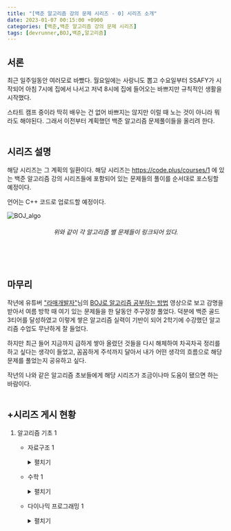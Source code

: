 ```yaml
---
title: "[백준 알고리즘 강의 문제 시리즈 - 0] 시리즈 소개"
date: 2023-01-07 00:15:00 +0900
categories: [백준,백준 알고리즘 강의 문제 시리즈]
tags: [devrunner,BOJ,백준,알고리즘]
---
```


서론
---
최근 일주일동안 여러모로 바빴다. 월요일에는 사랑니도 뽑고 수요일부터 SSAFY가 시작되어 아침 7시에 집에서 나서고 저녁 8시에 집에 들어오는 바쁘지만 규칙적인 생활을 시작했다.<br/>

스타트 캠프 중이라 딱히 배우는 건 없어 바쁘지는 않지만 이럴 때 노는 것이 아니라 뭐라도 해야된다. 그래서 이전부터 계획했던 백준 알고리즘 문제풀이들을 올리려 한다.<br/><br/>

시리즈 설명
---
해당 시리즈는 그 계획의 일환이다. 해당 시리즈는 <https://code.plus/courses/1> 에 있는 백준 알고리즘 강의 시리즈들에 포함되어 있는 문제들의 풀이를 순서대로 포스팅할 예정이다.<br/>

언어는 C++ 코드로 업로드할 예정이다.<br/>

![BOJ_algo](https://user-images.githubusercontent.com/87963766/211045259-4e08f53c-e794-4ae8-98a9-19ea3a423840.png)
###### <center>위와 같이 각 알고리즘 별 문제들이 링크되어 있다.<center>
<br/><br/>

마무리
---
작년에 유튜버 ["라매개발자"](https://www.youtube.com/@lamedev)님의 [BOJ로 알고리즘 공부하는 방법](https://youtu.be/H6z1_tnyhp0) 영상으로 보고 감명을 받아서 여름 방학 때 여기 있는 문제들을 한 달동안 주구장창 풀었다. 덕분에 백준 골드 3티어를 달성하였고 이렇게 쌓은 알고리즘 실력이 기반이 되어 2학기에 수강했던 알고리즘 수업도 무난하게 잘 들었다.<br/>

하지만 최근 들어 지금까지 급하게 쌓아 올렸던 것들을 다시 해체하여 차곡차곡 정리를 하고 싶다는 생각이 들었고, 꼼꼼하게 주석까지 달아서 내가 어떤 생각의 흐름으로 해당 문제를 풀었는지 공유하고 싶다.<br/>

작년의 나와 같은 알고리즘 초보들에게 해당 시리즈가 조금이나마 도움이 됐으면 하는 바람이다.<br/><br/>

+시리즈 게시 현황
---
1. 알고리즘 기초 1
    - 자료구조 1
        <details>
        <summary>펼치기</summary>
        <div markdown="1">

        - [x] [스택](https://baejw0111.github.io/posts/BOJ-series-1-10828/)
        - [x] [단어 뒤집기](https://baejw0111.github.io/posts/BOJ-series-2-9093/)
        - [x] [괄호](https://baejw0111.github.io/posts/BOJ-series-3-9012/)
        - [x] [스택 수열](https://baejw0111.github.io/posts/BOJ-series-4-1874/)
        - [x] [에디터](https://baejw0111.github.io/posts/BOJ-series-5-1406/)
        - [x] [큐](https://baejw0111.github.io/posts/BOJ-series-6-10845/)
        - [x] [조세퍼스 문제](https://baejw0111.github.io/posts/BOJ-series-7-1158/)
        - [x] [덱](https://baejw0111.github.io/posts/BOJ-series-8-1158/)
        - [x] [단어 뒤집기 2](https://baejw0111.github.io/posts/BOJ-series-9-17413/)
        - [x] [쇠막대기](https://baejw0111.github.io/posts/BOJ-series-10-10799/)
        - [x] [오큰수](https://baejw0111.github.io/posts/BOJ-series-11-17298/)
        - [x] [오등큰수](https://baejw0111.github.io/posts/BOJ-series-12-17299/)
        - [x] [후위 표기식2](https://baejw0111.github.io/posts/BOJ-series-13-1935/)
        - [x] [후위 표기식](https://baejw0111.github.io/posts/BOJ-series-14-1918/)
        - [ ] 알파벳 개수
        - [ ] 알파벳 찾기
        - [ ] 문자열 분석
        - [ ] 단어 길이 재기
        - [ ] ROT13
        - [ ] 네 수
        - [ ] 접미사 배열

        </div>
        </details>

    - 수학 1
        <details>
        <summary>펼치기</summary>
        <div markdown="1">

        - [ ] 나머지
        - [ ] 최대공약수와 최소공배수
        - [ ] 최소공배수
        - [ ] 소수 찾기
        - [ ] 소수 구하기
        - [ ] 골드바흐의 추측
        - [ ] 팩토리얼
        - [ ] 팩토리얼 0의 개수
        - [ ] 조합 0의 개수
        - [ ] GCD 합
        - [ ] 숨바꼭질 6
        - [ ] 2진수 8진수
        - [ ] 8진수 2진수
        - [ ] -2진수
        - [ ] 골드바흐 파티션
        - [ ] 진법 변환 2
        - [ ] 진법 변환
        - [ ] Base Conversion
        - [ ] 소인수분해

        </div>
        </details>

    - 다이나믹 프로그래밍 1
        <details>
        <summary>펼치기</summary>
        <div markdown="1">

        - [ ] 1로 만들기
        - [ ] 2×n 타일링
        - [ ] 2×n 타일링 2
        - [ ] 1, 2, 3 더하기
        - [ ] 카드 구매하기
        - [ ] 카드 구매하기 2
        - [ ] 1, 2, 3 더하기 5
        - [ ] 쉬운 계단 수
        - [ ] 이친수
        - [ ] 가장 긴 증가하는 부분 수열
        - [ ] 가장 긴 증가하는 부분 수열 4
        - [ ] 연속합
        - [ ] 제곱수의 합
        - [ ] 합분해
        - [ ] 1, 2, 3 더하기 3
        - [ ] RGB거리
        - [ ] 동물원
        - [ ] 오르막 수
        - [ ] 스티커
        - [ ] 포도주 시식
        - [ ] 정수 삼각형
        - [ ] 가장 큰 증가 부분 수열
        - [ ] 가장 긴 감소하는 부분 수열
        - [ ] 가장 긴 바이토닉 부분 수열
        - [ ] 연속합 2
        - [ ] 타일 채우기
        - [ ] 동물원
        - [ ] RGB거리 2
        - [ ] 합분해

        </div>
        </details>